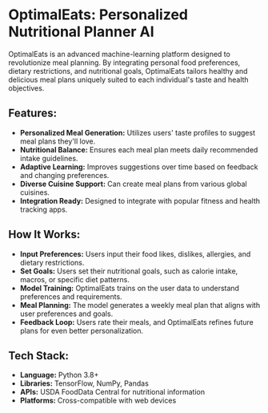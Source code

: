 # OptimalEats: Personalized Nutritional Planner AI
OptimalEats is an advanced machine-learning platform designed to revolutionize meal planning. By integrating personal food preferences, dietary restrictions, and nutritional goals, OptimalEats tailors healthy and delicious meal plans uniquely suited to each individual's taste and health objectives.

## Features:
- **Personalized Meal Generation:** Utilizes users' taste profiles to suggest meal plans they'll love.
- **Nutritional Balance:** Ensures each meal plan meets daily recommended intake guidelines.
- **Adaptive Learning:** Improves suggestions over time based on feedback and changing preferences.
- **Diverse Cuisine Support:** Can create meal plans from various global cuisines.
- **Integration Ready:** Designed to integrate with popular fitness and health tracking apps.

## How It Works:
- **Input Preferences:** Users input their food likes, dislikes, allergies, and dietary restrictions.
- **Set Goals:** Users set their nutritional goals, such as calorie intake, macros, or specific diet patterns.
- **Model Training:** OptimalEats trains on the user data to understand preferences and requirements.
- **Meal Planning:** The model generates a weekly meal plan that aligns with user preferences and goals.
- **Feedback Loop:** Users rate their meals, and OptimalEats refines future plans for even better personalization.

## Tech Stack:
- **Language:** Python 3.8+
- **Libraries:** TensorFlow, NumPy, Pandas
- **APIs:** USDA FoodData Central for nutritional information
- **Platforms:** Cross-compatible with web devices
